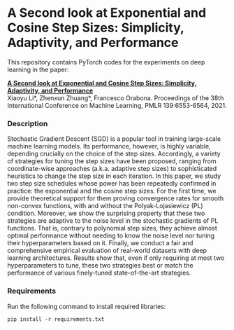 # A Second look at Exponential and Cosine Step Sizes: Simplicity, Adaptivity, and Performance
This repository contains PyTorch codes for the experiments on deep learning in the paper:

**[A Second look at Exponential and Cosine Step Sizes: Simplicity, Adaptivity, and Performance](http://proceedings.mlr.press/v139/li21z)**  
Xiaoyu Li*, Zhenxun Zhuang*, Francesco Orabona.
Proceedings of the 38th International Conference on Machine Learning, PMLR 139:6553-6564, 2021.

### Description
Stochastic Gradient Descent (SGD) is a popular tool in training large-scale machine learning models. Its performance, however, is highly variable, depending crucially on the choice of the step sizes. Accordingly, a variety of strategies for tuning the step sizes have been proposed, ranging from coordinate-wise approaches (a.k.a. adaptive step sizes) to sophisticated heuristics to change the step size in each iteration. In this paper, we study two step size schedules whose power has been repeatedly confirmed in practice: the exponential and the cosine step sizes. For the first time, we provide theoretical support for them proving convergence rates for smooth non-convex functions, with and without the Polyak-Lojasiewicz (PL) condition. Moreover, we show the surprising property that these two strategies are adaptive to the noise level in the stochastic gradients of PL functions. That is, contrary to polynomial step sizes, they achieve almost optimal performance without needing to know the noise level nor tuning their hyperparameters based on it. Finally, we conduct a fair and comprehensive empirical evaluation of real-world datasets with deep learning architectures. Results show that, even if only requiring at most two hyperparameters to tune, these two strategies best or match the performance of various finely-tuned state-of-the-art strategies.

### Requirements
Run the following command to install required libraries:
```
pip install -r requirements.txt
```
